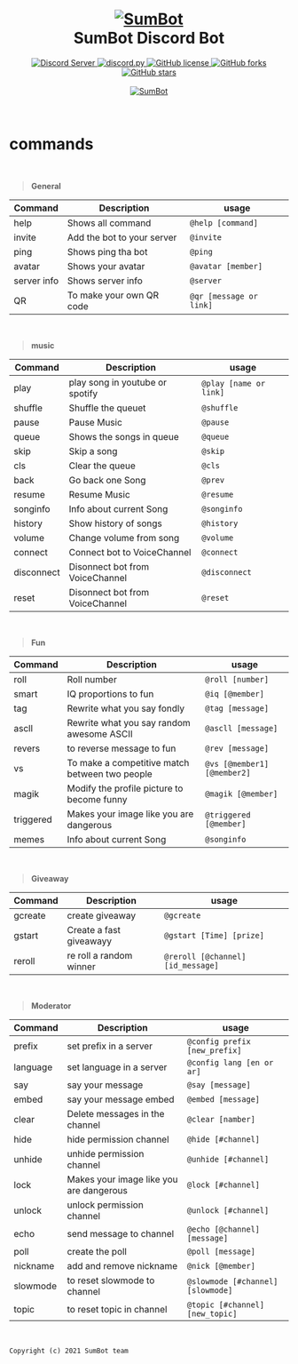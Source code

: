 
<h1 align="center">
  <br>
  <a href="https://github.com/SumBot/SumBot"><img src='https://bit.ly/3eOAITr' alt='SumBot'></a>
  <br>
  SumBot Discord Bot
  <br>
</h1>

<p align="center">
    <a href="https://discord.gg/WGEbtCuFbj">
        <img src="https://discordapp.com/api/guilds/740565704553791528/widget.png?style=shield" alt="Discord Server">
    </a>
    <a href="https://github.com/Rapptz/discord.py/">
        <img src="https://img.shields.io/badge/discord-py-blue.svg" alt="discord.py">
    </a>
    <a href="https://github.com/SumBot/SumBot/blob/main/LICENSE">
        <img alt="GitHub license" src="https://img.shields.io/github/license/SumBot/SumBot">
    </a>
<a href="https://github.com/SumBot/SumBot/network"><img alt="GitHub forks" src="https://img.shields.io/github/forks/SumBot/SumBot"></a>
<a href="https://github.com/SumBot/SumBot/stargazers"><img alt="GitHub stars" src="https://img.shields.io/github/stars/SumBot/SumBot"></a>
<br>
<br>
<a href="https://top.gg/bot/738120633430573176">
    <img src="https://top.gg/api/widget/738120633430573176.svg" alt="SumBot" />
</a>

</p>
<br>

# commands

<br>

>**General**

| Command | Description | usage
| --- | --- | --- |
| help | Shows all command | `@help [command]` |
| invite | Add the bot to your server | `@invite` |
| ping | Shows ping tha bot | `@ping`
| avatar | Shows your avatar | `@avatar [member]` |
| server info | Shows server info | `@server` |
| QR | To make your own QR code | `@qr [message or link]` |

<br>

>**music**

| Command | Description | usage
| --- | --- | --- |
| play | play song in youtube or spotify | `@play [name or link]` |
| shuffle | Shuffle the queuet | `@shuffle` |
| pause | Pause Music | `@pause`
| queue | Shows the songs in queue | `@queue` |
| skip | Skip a song | `@skip` |
| cls | Clear the queue | `@cls` |
| back | Go back one Song | `@prev` |
| resume | Resume Music | `@resume` |
| songinfo | Info about current Song | `@songinfo` |
| history | Show history of songs | `@history` |
| volume | Change volume from song | `@volume` |
| connect | Connect bot to VoiceChannel | `@connect` |
| disconnect | Disonnect bot from VoiceChannel | `@disconnect` | 
| reset | Disonnect bot from VoiceChannel | `@reset`

<br>

>**Fun**

| Command | Description | usage
| --- | --- | --- |
| roll | Roll number | `@roll [number]` |
| smart | IQ proportions to fun | `@iq [@member]` |
| tag | Rewrite what you say fondly | `@tag [message]`
| ascll | Rewrite what you say random awesome ASCII | `@ascll [message]` |
| revers | to reverse message to fun | `@rev [message]` |
| vs | To make a competitive match between two people | `@vs [@member1] [@member2]` |
| magik | Modify the profile picture to become funny | `@magik [@member]` |
| triggered | Makes your image like you are dangerous | `@triggered [@member]` |
| memes | Info about current Song | `@songinfo` |

<br>

>**Giveaway**

| Command | Description | usage
| --- | --- | --- |
| gcreate | create giveaway | `@gcreate` |
| gstart | Create a fast giveawayy | `@gstart [Time] [prize]` |
| reroll | re roll a random winner | `@reroll [@channel] [id_message]`

<br>

>**Moderator**

| Command | Description | usage
| --- | --- | --- |
| prefix | set prefix in a server | `@config prefix [new_prefix]` |
| language | set language in a server | `@config lang [en or ar]` |
| say | say your message | `@say [message]`
| embed | say your message embed | `@embed [message]` |
| clear | Delete messages in the channel | `@clear [namber]` |
| hide | hide permission channel | `@hide [#channel]` |
| unhide | unhide permission channel | `@unhide [#channel]` |
| lock | Makes your image like you are dangerous | `@lock [#channel]` |
| unlock | unlock permission channel | `@unlock [#channel]` |
| echo | send message to channel | `@echo [@channel] [message]` |
| poll | create the poll | `@poll [message]` |
| nickname | add and remove nickname | `@nick [@member]` |
| slowmode | to reset slowmode to channel | `@slowmode [#channel] [slowmode]` |
| topic | to reset topic in channel | `@topic [#channel] [new_topic]`

<br>

```
Copyright (c) 2021 SumBot team
```

